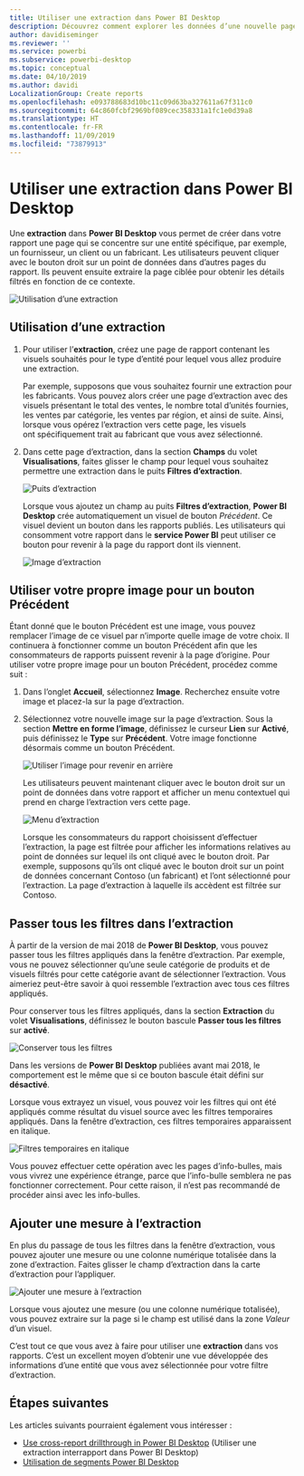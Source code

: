 ```yaml
---
title: Utiliser une extraction dans Power BI Desktop
description: Découvrez comment explorer les données d’une nouvelle page de rapport dans Power BI Desktop
author: davidiseminger
ms.reviewer: ''
ms.service: powerbi
ms.subservice: powerbi-desktop
ms.topic: conceptual
ms.date: 04/10/2019
ms.author: davidi
LocalizationGroup: Create reports
ms.openlocfilehash: e093788683d10bc11c09d63ba327611a67f311c0
ms.sourcegitcommit: 64c860fcbf2969bf089cec358331a1fc1e0d39a8
ms.translationtype: HT
ms.contentlocale: fr-FR
ms.lasthandoff: 11/09/2019
ms.locfileid: "73879913"
---
```

# <a name="use-drillthrough-in-power-bi-desktop"></a>Utiliser une extraction dans Power BI Desktop
Une **extraction** dans **Power BI Desktop** vous permet de créer dans votre rapport une page qui se concentre sur une entité spécifique, par exemple, un fournisseur, un client ou un fabricant. Les utilisateurs peuvent cliquer avec le bouton droit sur un point de données dans d’autres pages du rapport. Ils peuvent ensuite extraire la page ciblée pour obtenir les détails filtrés en fonction de ce contexte.

![Utilisation d’une extraction](media/desktop-drillthrough/drillthrough_01.png)

## <a name="using-drillthrough"></a>Utilisation d’une extraction
1. Pour utiliser l’**extraction**, créez une page de rapport contenant les visuels souhaités pour le type d’entité pour lequel vous allez produire une extraction. 

    Par exemple, supposons que vous souhaitez fournir une extraction pour les fabricants. Vous pouvez alors créer une page d’extraction avec des visuels présentant le total des ventes, le nombre total d’unités fournies, les ventes par catégorie, les ventes par région, et ainsi de suite. Ainsi, lorsque vous opérez l’extraction vers cette page, les visuels ont spécifiquement trait au fabricant que vous avez sélectionné.

2. Dans cette page d’extraction, dans la section **Champs** du volet **Visualisations**, faites glisser le champ pour lequel vous souhaitez permettre une extraction dans le puits **Filtres d’extraction**.

    ![Puits d’extraction](media/desktop-drillthrough/drillthrough_02.png)

    Lorsque vous ajoutez un champ au puits **Filtres d’extraction**, **Power BI Desktop** crée automatiquement un visuel de bouton *Précédent*. Ce visuel devient un bouton dans les rapports publiés. Les utilisateurs qui consomment votre rapport dans le **service Power BI** peut utiliser ce bouton pour revenir à la page du rapport dont ils viennent.

    ![Image d’extraction](media/desktop-drillthrough/drillthrough_03.png)

## <a name="use-your-own-image-for-a-back-button"></a>Utiliser votre propre image pour un bouton Précédent    
 Étant donné que le bouton Précédent est une image, vous pouvez remplacer l’image de ce visuel par n’importe quelle image de votre choix. Il continuera à fonctionner comme un bouton Précédent afin que les consommateurs de rapports puissent revenir à la page d’origine. Pour utiliser votre propre image pour un bouton Précédent, procédez comme suit :

1. Dans l’onglet **Accueil**, sélectionnez **Image**. Recherchez ensuite votre image et placez-la sur la page d’extraction.

2. Sélectionnez votre nouvelle image sur la page d’extraction. Sous la section **Mettre en forme l’image**, définissez le curseur **Lien** sur **Activé**, puis définissez le **Type** sur **Précédent**. Votre image fonctionne désormais comme un bouton Précédent.

    ![Utiliser l’image pour revenir en arrière](media/desktop-drillthrough/drillthrough_05.png)

    
     Les utilisateurs peuvent maintenant cliquer avec le bouton droit sur un point de données dans votre rapport et afficher un menu contextuel qui prend en charge l’extraction vers cette page. 

    ![Menu d’extraction](media/desktop-drillthrough/drillthrough_04.png)

    Lorsque les consommateurs du rapport choisissent d’effectuer l’extraction, la page est filtrée pour afficher les informations relatives au point de données sur lequel ils ont cliqué avec le bouton droit. Par exemple, supposons qu’ils ont cliqué avec le bouton droit sur un point de données concernant Contoso (un fabricant) et l’ont sélectionné pour l’extraction. La page d’extraction à laquelle ils accèdent est filtrée sur Contoso.

## <a name="pass-all-filters-in-drillthrough"></a>Passer tous les filtres dans l’extraction

À partir de la version de mai 2018 de **Power BI Desktop**, vous pouvez passer tous les filtres appliqués dans la fenêtre d’extraction. Par exemple, vous ne pouvez sélectionner qu’une seule catégorie de produits et de visuels filtrés pour cette catégorie avant de sélectionner l’extraction. Vous aimeriez peut-être savoir à quoi ressemble l’extraction avec tous ces filtres appliqués.

Pour conserver tous les filtres appliqués, dans la section **Extraction** du volet **Visualisations**, définissez le bouton bascule **Passer tous les filtres** sur **activé**. 

![Conserver tous les filtres](media/desktop-drillthrough/drillthrough_06.png)

Dans les versions de **Power BI Desktop** publiées avant mai 2018, le comportement est le même que si ce bouton bascule était défini sur **désactivé**.

Lorsque vous extrayez un visuel, vous pouvez voir les filtres qui ont été appliqués comme résultat du visuel source avec les filtres temporaires appliqués. Dans la fenêtre d’extraction, ces filtres temporaires apparaissent en italique. 

![Filtres temporaires en italique](media/desktop-drillthrough/drillthrough_07.png)

Vous pouvez effectuer cette opération avec les pages d’info-bulles, mais vous vivrez une expérience étrange, parce que l’info-bulle semblera ne pas fonctionner correctement. Pour cette raison, il n’est pas recommandé de procéder ainsi avec les info-bulles.

## <a name="add-a-measure-to-drillthrough"></a>Ajouter une mesure à l’extraction

En plus du passage de tous les filtres dans la fenêtre d’extraction, vous pouvez ajouter une mesure ou une colonne numérique totalisée dans la zone d’extraction. Faites glisser le champ d’extraction dans la carte d’extraction pour l’appliquer. 

![Ajouter une mesure à l’extraction](media/desktop-drillthrough/drillthrough_08.png)

Lorsque vous ajoutez une mesure (ou une colonne numérique totalisée), vous pouvez extraire sur la page si le champ est utilisé dans la zone *Valeur* d’un visuel.

C’est tout ce que vous avez à faire pour utiliser une **extraction** dans vos rapports. C’est un excellent moyen d’obtenir une vue développée des informations d’une entité que vous avez sélectionnée pour votre filtre d’extraction.

## <a name="next-steps"></a>Étapes suivantes

Les articles suivants pourraient également vous intéresser :

* [Use cross-report drillthrough in Power BI Desktop](desktop-cross-report-drill-through.md) (Utiliser une extraction interrapport dans Power BI Desktop)
* [Utilisation de segments Power BI Desktop](visuals/power-bi-visualization-slicers.md)

